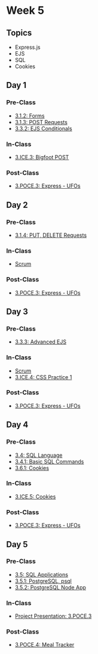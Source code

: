 # Week 5

## Topics

* Express.js
* EJS
* SQL
* Cookies

## Day 1

### Pre-Class

* [3.1.2: Forms](../../3-back-end-application/3.1-express-js/3.1.2-html-forms.md)
* [3.1.3: POST Requests](../../3-back-end-application/3.1-express-js/3.1.3-post-requests.md) 
* [3.3.2: EJS Conditionals](../../3-back-end-application/3.3-ejs/3.3.2-ejs-conditionals.md)

### In-Class

* [3.ICE.3: Bigfoot POST](../../3-back-end-application/3.ice-in-class-exercises/3.ice.3-bigfoot-post.md)

### Post-Class

* [3.POCE.3: Express - UFOs](../../3-back-end-application/3.poce-post-class-exercises/3.poce.3-express-ufos.md)

## Day 2

### Pre-Class

* [3.1.4: PUT, DELETE Requests](../../3-back-end-application/3.1-express-js/3.1.4-put-delete-requests.md)

### In-Class

* [Scrum](../../course-logistics/course-methodology.md#project-scrums)

### Post-Class

* [3.POCE.3: Express - UFOs](../../3-back-end-application/3.poce-post-class-exercises/3.poce.3-express-ufos.md)

## Day 3

### Pre-Class

* [3.3.3: Advanced EJS](../../3-back-end-application/3.3-ejs/3.3.3-advanced-ejs.md)

### In-Class

* [Scrum](../../course-logistics/course-methodology.md#project-scrums)
* [3.ICE.4: CSS Practice 1](../../3-back-end-application/3.ice-in-class-exercises/3.ice.4-css-practice-1.md)

### **Post-Class**

* [3.POCE.3: Express - UFOs](../../3-back-end-application/3.poce-post-class-exercises/3.poce.3-express-ufos.md)

## Day 4

### Pre-Class

* [3.4: SQL Language](../../3-back-end-application/3.4-sql-language/)
* [3.4.1: Basic SQL Commands](../../3-back-end-application/3.4-sql-language/3.4.1-basic-sql-commands.md)
* [3.6.1: Cookies](../../3-back-end-application/3.6-authentication/3.6.1-cookies.md)

### In-Class

* [3.ICE.5: Cookies](../../3-back-end-application/3.ice-in-class-exercises/3.ice.5-cookies.md)

### Post-Class

* [3.POCE.3: Express - UFOs](../../3-back-end-application/3.poce-post-class-exercises/3.poce.3-express-ufos.md)

## Day 5

### Pre-Class

* [3.5: SQL Applications](../../3-back-end-application/3.5-sql-applications/)
* [3.5.1: PostgreSQL, psql](../../3-back-end-application/3.5-sql-applications/3.5.1-postgresql-psql.md)
* [3.5.2: PostgreSQL Node App](../../3-back-end-application/3.5-sql-applications/3.5.2-postgresql-node-app.md)

### In-Class

* [Project Presentation: 3.POCE.3](../../course-logistics/course-methodology.md#project-presentations)

### Post-Class

*  [3.POCE.4: Meal Tracker](../../3-back-end-application/3.poce-post-class-exercises/3.poce.4-sql-meal-keeper.md)

